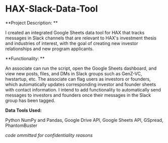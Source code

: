 # HAX-Slack-Data-Tool

**Project Description: **

I created an integrated Google Sheets data tool for HAX that tracks messages in Slack channels that are relevant to HAX's investment thesis and industries of interest, with the goal of creating new investor relationships and new program applicants. 

**Functionality: **

An associate can run the script, open the Google Sheets dashboard, and view new posts, files, and DMs in Slack groups such as GenZ-VC, hwstartup, etc. The associate can flag users as investors or founders, which automatically updates corresponding investor and founder sheets with contact information. I intend to add functionality to automatically send messages to investors and founders once their messages in the Slack group has been tagged. 

**Data Tools Used:**

Python NumPy and Pandas, Google Drive API, Google Sheets API, GSpread, PhantomBuster

_code ommitted for confidentiality reasons_


